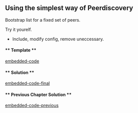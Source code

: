 Using the simplest way of Peerdiscovery
---------------------------------------
Bootstrap list for a fixed set of peers.

Try it yourelf.
* Include, modify config, remove uneccessary. 

#### ** Template **

[embedded-code](../assets/4.0-template-code.js ':include :type=code embed-template')

#### ** Solution **

[embedded-code-final](../assets/4.0-finished-code.js ':include :type=code embed-final')

#### ** Previous Chapter Solution **

[embedded-code-previous](../assets/3.0-finished-code.js ':include :type=code embed-previous')

<!-- tabs:end -->
